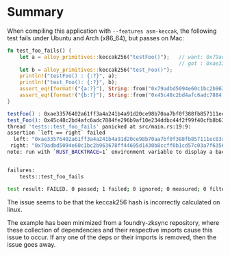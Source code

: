 # Summary

When compiling this application with `--features asm-keccak`, the following test fails under Ubuntu and Arch (x86_64), but passes on Mac:

```rust
fn test_foo_fails() {
    let a = alloy_primitives::keccak256("testFoo()");   // want: 0x79adbd5094e60c1bc2b963678ff44695d1430b8ccff0b1cd57c03a7f63567822
                                                        // got : 0xae33576402a61ff3a4a241b4a91d20ce98b70aa7bf0f388fb857111ec83aef73
    let b = alloy_primitives::keccak256("test_Foo()");
    println!("testFoo() : {:?}", a);
    println!("test_Foo(): {:?}", b);
    assert_eq!(format!("{a:?}"), String::from("0x79adbd5094e60c1bc2b963678ff44695d1430b8ccff0b1cd57c03a7f63567822"));
    assert_eq!(format!("{b:?}"), String::from("0x45c48c2bd4afc6adc7884fe296b9af10e234ddbc44f2f99f40cfb8b6391e9798"));   // this is always correct
}
```

```bash
testFoo() : 0xae33576402a61ff3a4a241b4a91d20ce98b70aa7bf0f388fb857111ec83aef73
test_Foo(): 0x45c48c2bd4afc6adc7884fe296b9af10e234ddbc44f2f99f40cfb8b6391e9798
thread 'tests::test_foo_fails' panicked at src/main.rs:19:9:
assertion `left == right` failed
  left: "0xae33576402a61ff3a4a241b4a91d20ce98b70aa7bf0f388fb857111ec83aef73"
 right: "0x79adbd5094e60c1bc2b963678ff44695d1430b8ccff0b1cd57c03a7f63567822"
note: run with `RUST_BACKTRACE=1` environment variable to display a backtrace


failures:
    tests::test_foo_fails

test result: FAILED. 0 passed; 1 failed; 0 ignored; 0 measured; 0 filtered out; finished in 0.00s
```

The issue seems to be that the keccak256 hash is incorrectly calculated on linux.

The example has been minimized from a foundry-zksync repository, where these collection of dependencies and their respective imports cause this issue to occur. 
If any one of the deps or their imports is removed, then the issue goes away. 

